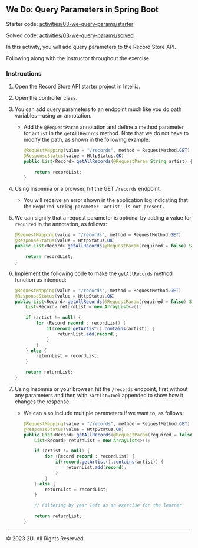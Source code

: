 ## We Do: Query Parameters in Spring Boot

Starter code: [activities/03-we-query-params/starter](./activities/03-we-query-params/starter)

Solved code: [activities/03-we-query-params/solved](./activities/03-we-query-params/solved)

In this activity, you will add query parameters to the Record Store API.

Following along with the instructor throughout the exercise.

### Instructions

1. Open the Record Store API starter project in IntelliJ.

2. Open the controller class.

3. You can add query parameters to an endpoint much like you do path variables&mdash;using an annotation.

   - Add the `@RequestParam` annotation and define a method parameter for `artist` in the `getAllRecords` method. Note that we do not have to modify the path, as shown in the following example:

      ```java
      @RequestMapping(value = "/records", method = RequestMethod.GET)
      @ResponseStatus(value = HttpStatus.OK)
      public List<Record> getAllRecords(@RequestParam String artist) {

          return recordList;
      }
      ```

4. Using Insomnia or a browser, hit the GET `/records` endpoint.

      - You will receive an error shown in the application log indicating that the `Required String parameter 'artist' is not present.`

5. We can signify that a request parameter is optional by adding a value for `required` in the annotation, as follows:

      ```java
      @RequestMapping(value = "/records", method = RequestMethod.GET)
      @ResponseStatus(value = HttpStatus.OK)
      public List<Record> getAllRecords(@RequestParam(required = false) String artist) {

          return recordList;
      }
      ```

6. Implement the following code to make the `getAllRecords` method function as intended:

    ```java
    @RequestMapping(value = "/records", method = RequestMethod.GET)
    @ResponseStatus(value = HttpStatus.OK)
    public List<Record> getAllRecords(@RequestParam(required = false) String artist) {
        List<Record> returnList = new ArrayList<>();

        if (artist != null) {
            for (Record record : recordList) {
                if(record.getArtist().contains(artist)) {
                    returnList.add(record);
                }
            }
        } else {
            returnList = recordList;
        }

        return returnList;
    }
    ```

7. Using Insomnia or your browser, hit the `/records` endpoint, first without any parameters and then with `?artist=Joel` appended to show how it changes the response.

    - We can also include multiple parameters if we want to, as follows:

        ```java
        @RequestMapping(value = "/records", method = RequestMethod.GET)
        @ResponseStatus(value = HttpStatus.OK)
        public List<Record> getAllRecords(@RequestParam(required = false) String artist, @RequestParam(required = false) String year) {
            List<Record> returnList = new ArrayList<>();

            if (artist != null) {
                for (Record record : recordList) {
                    if(record.getArtist().contains(artist)) {
                        returnList.add(record);
                    }
                }
            } else {
                returnList = recordList;
            }

            // Filtering by year left as an exercise for the learner

            return returnList;
        }
        ```

---

© 2023 2U. All Rights Reserved.
